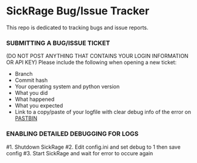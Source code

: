 SickRage Bug/Issue Tracker
===============

This repo is dedicated to tracking bugs and issue reports.

### SUBMITTING A BUG/ISSUE TICKET
(DO NOT POST ANYTHING THAT CONTAINS YOUR LOGIN INFORMATION OR API KEY)
Please include the following when opening a new ticket:
 - Branch
 - Commit hash
 - Your operating system and python version
 - What you did
 - What happened
 - What you expected
 - Link to a copy/paste of your logfile with clear debug info of the error on [PASTBIN](http://www.pastebin.com)

### ENABLING DETAILED DEBUGGING FOR LOGS
#1. Shutdown SickRage
#2. Edit config.ini and set debug to 1 then save config
#3. Start SickRage and wait for error to occure again
